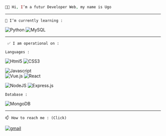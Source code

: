 ```php
👋🏻 Hi, I’m a futur Developer Web, my name is Ugo
```
---------------------------------------------------------
``` 🌱 I’m currently learning : ```

![Python](https://img.shields.io/badge/python-3670A0?style=for-the-badge&logo=python&logoColor=ffdd54) ![MySQL](https://img.shields.io/badge/mysql-%2300f.svg?style=for-the-badge&logo=mysql&logoColor=white)

---------------------------------------------------------
``` ✅ I am operational on :```

```Languages : ```

![Html5](https://img.shields.io/badge/HTML5-E34F26?style=for-the-badge&logo=html5&logoColor=white) ![CSS3](https://img.shields.io/badge/CSS3-1572B6?style=for-the-badge&logo=css3&logoColor=white) 

![Javascript](https://img.shields.io/badge/JavaScript-323330?style=for-the-badge&logo=javascript&logoColor=F7DF1E)  
![Vue.js](https://img.shields.io/badge/Vue.js-35495E?style=for-the-badge&logo=vuedotjs&logoColor=4FC08D) 
![React](https://img.shields.io/badge/React-20232A?style=for-the-badge&logo=react&logoColor=61DAFB)

![NodeJS](https://img.shields.io/badge/node.js-6DA55F?style=for-the-badge&logo=node.js&logoColor=white) 
![Express.js](https://img.shields.io/badge/express.js-%23404d59.svg?style=for-the-badge&logo=express&logoColor=%2361DAFB)

```Database :```

![MongoDB](https://img.shields.io/badge/MongoDB-%234ea94b.svg?style=for-the-badge&logo=mongodb&logoColor=white)
  
---------------------------------------------------------
```📫 How to reach me : (Click) ```

[![gmail](https://img.shields.io/badge/Gmail-D14836?style=for-the-badge&logo=gmail&logoColor=white)](mailto:occelli.ugo@gmail.com)

<!---
Ugz31/Ugz31 is a ✨ special ✨ repository because its `README.md` (this file) appears on your GitHub profile.
You can click the Preview link to take a look at your changes.
--->
